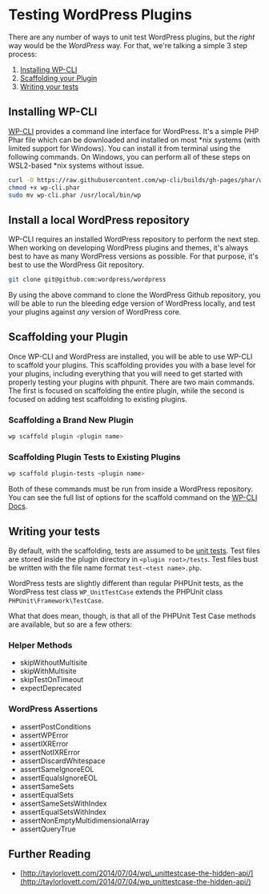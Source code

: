 # Testing WordPress Plugins

There are any number of ways to unit test WordPress plugins, but the _right_ way would be the _WordPress_ way. For that, we're talking a simple 3 step process:

1. [Installing WP-CLI](#installing-wp-cli)
2. [Scaffolding your Plugin](#scaffolding-your-plugin)
3. [Writing your tests](#writing-your-tests)

## Installing WP-CLI

[WP-CLI](https://wp-cli.org/) provides a command line interface for WordPress. It's a simple PHP Phar file which can be downloaded and installed on most *nix systems (with limited support for Windows). You can install it from terminal using the following commands. On Windows, you can perform all of these steps on WSL2-based *nix systems without issue.

```bash
curl -O https://raw.githubusercontent.com/wp-cli/builds/gh-pages/phar/wp-cli.phar
chmod +x wp-cli.phar
sudo mv wp-cli.phar /usr/local/bin/wp
```

## Install a local WordPress repository

WP-CLI requires an installed WordPress repository to perform the next step. When working on developing WordPress plugins and themes, it's always best to have as many WordPress versions as possible. For that purpose, it's best to use the WordPress Git repository.

```bash
git clone git@github.com:wordpress/wordpress
```

By using the above command to clone the WordPress Github repository, you will be able to run the bleeding edge version of WordPress locally, and test your plugins against _any_ version of WordPress core.

## Scaffolding your Plugin

Once WP-CLI and WordPress are installed, you will be able to use WP-CLI to scaffold your plugins. This scaffolding provides you with a base level for your plugins, including everything that you will need to get started with properly testing your plugins with phpunit. There are two main commands. The first is focused on scaffolding the entire plugin, while the second is focused on adding test scaffolding to existing plugins.

### Scaffolding a Brand New Plugin

```bash
wp scaffold plugin <plugin name>
```

### Scaffolding Plugin Tests to Existing Plugins

```bash
wp scaffold plugin-tests <plugin name>
```

Both of these commands must be run from inside a WordPress repository. You can see the full list of options for the scaffold command on the [WP-CLI Docs](https://developer.wordpress.org/cli/commands/scaffold/).

## Writing your tests

By default, with the scaffolding, tests are assumed to be [unit tests](theory/unit\_testing.md). Test files are stored inside the plugin directory in `<plugin root>/tests`. Test files bust be written with the file name format `test-<test name>.php`.

WordPress tests are slightly different than regular PHPUnit tests, as the WordPress test class `WP_UnitTestCase` extends the PHPUnit class `PHPUnit\Framework\TestCase`.

What that does mean, though, is that all of the PHPUnit Test Case methods are available, but so are a few others:

### Helper Methods

* skipWithoutMultisite
* skipWithMultisite
* skipTestOnTimeout
* expectDeprecated

### WordPress Assertions

* assertPostConditions
* assertWPError
* assertIXRError
* assertNotIXRError
* assertDiscardWhitespace
* assertSameIgnoreEOL
* assertEqualsIgnoreEOL
* assertSameSets
* assertEqualSets
* assertSameSetsWithIndex
* assertEqualSetsWithIndex
* assertNonEmptyMultidimensionalArray
* assertQueryTrue

## Further Reading

* [http://taylorlovett.com/2014/07/04/wp\_unittestcase-the-hidden-api/](http://taylorlovett.com/2014/07/04/wp_unittestcase-the-hidden-api/)